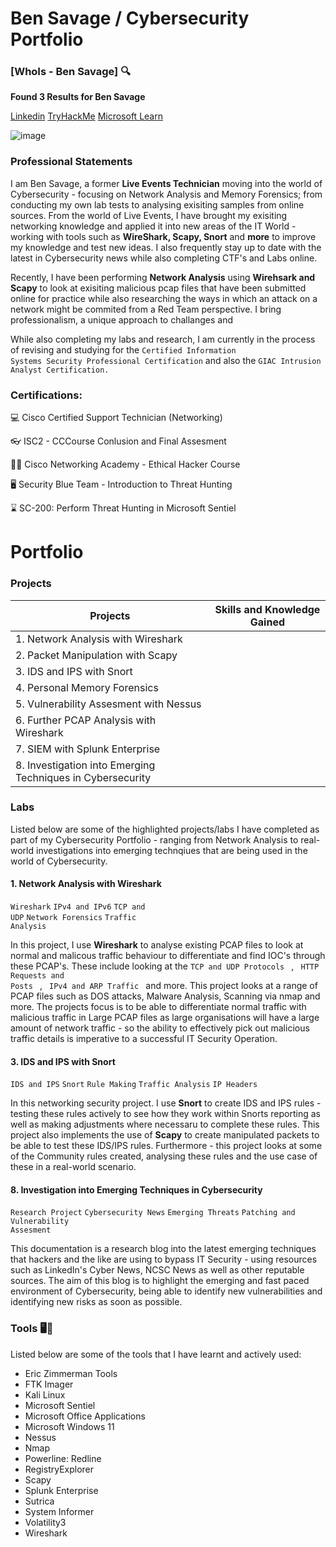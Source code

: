 # Ben Savage / Cybersecurity Portfolio

### [WhoIs - Ben Savage] 🔍

**Found 3 Results for Ben Savage**

[Linkedin](https://www.linkedin.com/in/ben-savage-b194a3252?lipi=urn%3Ali%3Apage%3Ad_flagship3_profile_view_base_contact_details%3Blqojxf8OQGmflO84%2BSOlQA%3D%3D) 
[TryHackMe](https://tryhackme.com/api/v2/badges/public-profile?userPublicId=3580125) 
[Microsoft Learn](https://learn.microsoft.com/en-us/users/bensavage-6071/transcript/d84jxixjxkl50ke)

![image](https://github.com/user-attachments/assets/2cbc6a82-3243-4fa0-8c32-620b8548f82f)

### Professional Statements

I am Ben Savage, a former **Live Events Technician** moving into the world of Cybersecurity - focusing on Network Analysis and Memory Forensics; from conducting my own lab tests to analysing exisiting samples from online sources. From the world of Live Events, I have brought my exisiting networking knowledge and applied it into new areas of the IT World - working with tools such as **WireShark, Scapy, Snort** and **more** to improve my knowledge and test new ideas. I also frequently stay up to date with the latest in Cybersecurity news while also completing CTF's and Labs online. 

Recently, I have been performing **Network Analysis** using **Wirehsark and Scapy** to look at exisiting malicious pcap files that have been submitted online for practice while also researching the ways in which an attack on a network might be commited from a Red Team perspective. I bring professionalism, a unique approach to challanges and 

While also completing my labs and research, I am currently in the process of revising and studying for the <code>Certified Information Systems Security Professional Certification</code> and also the <code>GIAC Intrusion Analyst Certification.</code>

### Certifications:
<p>  💻 Cisco Certified Support Technician (Networking) </p>
<p>  👓 ISC2 - CCCourse Conlusion and Final Assesment </p>
<p>  👨‍💻 Cisco Networking Academy - Ethical Hacker Course </p>
<p>  🖥️ Security Blue Team - Introduction to Threat Hunting </p>
<p>  ⌛ SC-200: Perform Threat Hunting in Microsoft Sentiel </p>

# Portfolio

### Projects

|   Projects                                                 | Skills and Knowledge Gained |  
|------------------------------------------------------------|-----------------------------|                   
| 1. Network Analysis with Wireshark                         |                              
| 2. Packet Manipulation with Scapy                          |  
| 3. IDS and IPS with Snort                                  |
| 4. Personal Memory Forensics                               |
| 5. Vulnerability Assesment with Nessus                     |
| 6. Further PCAP Analysis with Wireshark                    |
| 7. SIEM with Splunk Enterprise                             |
| 8. Investigation into Emerging Techniques in Cybersecurity |               

### Labs 

Listed below are some of the highlighted projects/labs I have completed as part of my Cybersecurity Portfolio - ranging from Network Analysis to real-world investigations into emerging technqiues that are being used in the world of Cybersecurity.

#### 1. Network Analysis with Wireshark

<code>Wireshark</code> <code>IPv4 and IPv6</code> <code>TCP and UDP</code> <code>Network Forensics</code> <code>Traffic Analysis</code>

In this project, I use **Wireshark** to analyse existing PCAP files to look at normal and malicous traffic behaviour to differentiate and find IOC's through these PCAP's. These include looking at the <code>TCP and UDP Protocols </code> , <code> HTTP Requests and Posts </code> , <code> IPv4 and ARP Traffic </code> and more. This project looks at a range of PCAP files such as DOS attacks, Malware Analysis, Scanning via nmap and more. The projects focus is to be able to differentiate normal traffic with malicious traffic in Large PCAP files as large organisations will have a large amount of network traffic - so the ability to effectively pick out malicious traffic details is imperative to a successful IT Security Operation.

#### 3. IDS and IPS with Snort

<code>IDS and IPS</code> <code>Snort</code> <code>Rule Making</code> <code>Traffic Analysis</code> <code>IP Headers</code> 

In this networking security project. I use **Snort** to create IDS and IPS rules - testing these rules actively to see how they work within Snorts reporting as well as making adjustments where necessaru to complete these rules. This project also implements the use of **Scapy** to create manipulated packets to be able to test these IDS/IPS rules. Furthermore - this project looks at some of the Community rules created, analysing these rules and the use case of these in a real-world scenario.

#### 8. Investigation into Emerging Techniques in Cybersecurity

<code>Research Project</code> <code>Cybersecurity News</code> <code>Emerging Threats</code> <code>Patching and Vulnerability Assesment</code>

This documentation is a research blog into the latest emerging techniques that hackers and the like are using to bypass IT Security - using resources such as LinkedIn's Cyber News, NCSC News as well as other reputable sources. The aim of this blog is to highlight the emerging and fast paced environment of Cybersecurity, being able to identify new vulnerabilities and identifying new risks as soon as possible.

### Tools 🖥️🥼

Listed below are some of the tools that I have learnt and actively used:

- Eric Zimmerman Tools
- FTK Imager
- Kali Linux
- Microsoft Sentiel
- Microsoft Office Applications
- Microsoft Windows 11
- Nessus
- Nmap
- Powerline: Redline
- RegistryExplorer
- Scapy
- Splunk Enterprise
- Sutrica
- System Informer
- Volatility3
- Wireshark



<!--
**bsav2-sudo/bsav2-sudo** is a ✨ _special_ ✨ repository because its `README.md` (this file) appears on your GitHub profile.

Here are some ideas to get you started:

- 🔭 I’m currently working on ...
- 🌱 I’m currently learning ...
- 👯 I’m looking to collaborate on ...
- 🤔 I’m looking for help with ...
- 💬 Ask me about ...
- 📫 How to reach me: ...
- 😄 Pronouns: ...
- ⚡ Fun fact: ...
-->

